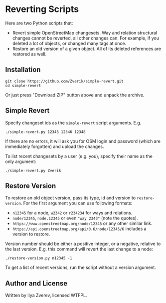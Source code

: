# Reverting Scripts

Here are two Python scripts that:
* Revert simple OpenStreetMap changesets.
Way and relation structural changes cannot be reverted, all other changes can.
For example, if you deleted a lot of objects, or changed many tags at once.
* Restore an old version of a given object. All of its deleted references
are restored as well.

## Installation

    git clone https://github.com/Zverik/simple-revert.git
    cd simple-revert
    
Or just press "Download ZIP" button above and unpack the archive.

## Simple Revert

Specify changeset ids as the `simple-revert` script arguments. E.g.

    ./simple-revert.py 12345 12346 12348

If there are no errors, it will ask you for OSM login and password (which
are immediately forgotten) and upload the changes.

To list recent changesets by a user (e.g. you), specify their name as
the only argument:

    ./simple-revert.py Zverik

## Restore Version

To restore an old object version, pass its type, id and version to
`restore-version`. For the first argument you can use following formats:

* `n12345` for a node, `w2342` or `r234234` for ways and relations.
* `node/12345`, `node.12345` or even `"way 2343"` (note the quotes).
* `https://www.openstreetmap.org/node/12345` or any other similar link.
* `https://api.openstreetmap.org/api/0.6/node/12345/6` includes a version to restore.

Version number should be either a positive integer, or a negative, relative
to the last version. E.g. this command will revert the last change to a node:

    ./restore-version.py n12345 -1

To get a list of recent versions, run the script without a version argument.

## Author and License

Written by Ilya Zverev, licensed WTFPL.
